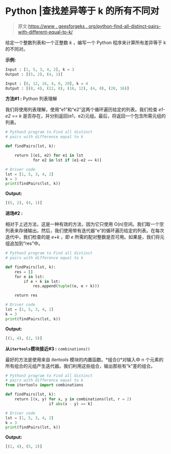 # Python |查找差异等于 k 的所有不同对

> 原文:[https://www . geesforgeks . org/python-find-all-distinct-pairs-with-different-equal-to-k/](https://www.geeksforgeeks.org/python-find-all-distinct-pairs-with-difference-equal-to-k/)

给定一个整数列表和一个正整数 *k* ，编写一个 Python 程序来计算所有差异等于 k 的不同对。

**示例:**

```py
Input : [1, 5, 3, 4, 2], k = 3
Output : [(5, 2), (4, 1)]

Input : [8, 12, 16, 4, 0, 20], k = 4
Output : [(8, 4), (12, 8), (16, 12), (4, 0), (20, 16)]

```

**方法#1 :** Python 列表理解

我们将使用列表理解，使用“e1”和“e2”这两个循环遍历给定的列表。我们检查 *e1-e2 == k* 是否存在，并分别返回(e1，e2)元组。最后，将返回一个包含所需元组的列表。

```py
# Python3 program to Find all distinct 
# pairs with difference equal to k

def findPairs(lst, k):

    return [(e1, e2) for e1 in lst 
            for e2 in lst if (e1-e2 == k)]

# Driver code
lst = [1, 5, 3, 4, 2]
k = 3
print(findPairs(lst, k))
```

**Output:**

```py
[(5, 2), (4, 1)]

```

**进场#2 :**

相对于上述方法，这是一种有效的方法，因为它只使用 O(n)空间。我们取一个空列表来存储输出。然后，我们使用带有迭代器“e”的循环遍历给定的列表。在每次迭代中，我们检查的是 *e+k* ，即 *e* 所需的配对整数是否可用。如果是，我们将元组追加到“res”中。

```py
# Python3 program to Find all distinct 
# pairs with difference equal to k

def findPairs(lst, k):
    res = []
    for e in lst:
        if e + k in lst:
            res.append(tuple((e, e + k)))

    return res

# Driver code
lst = [1, 5, 3, 4, 2]
k = 3
print(findPairs(lst, k))
```

**Output:**

```py
[(1, 4), (2, 5)]

```

**从`itertools`模块接近#3 :** `combinations()`

最好的方法是使用来自 *itertools* 模块的内置函数。*组合()*对输入中 n 个元素的所有组合的元组产生迭代器。我们利用这些组合，输出那些有“k”差的组合。

```py
# Python3 program to Find all distinct 
# pairs with difference equal to k
from itertools import combinations

def findPairs(lst, k):
    return [(x, y) for x, y in combinations(lst, r = 2)
                   if abs(x - y) == k]

# Driver code
lst = [1, 5, 3, 4, 2]
k = 3
print(findPairs(lst, k))
```

**Output:**

```py
[(1, 4), (5, 2)]

```